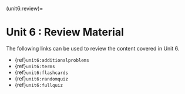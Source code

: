 (unit6:review)=
# Unit 6 : Review Material

The following links can be used to review the content covered in Unit 6.
<!-- - {ref}`unit6:problems` -->
- {ref}`unit6:additionalproblems`
- {ref}`unit6:terms`
- {ref}`unit6:flashcards`
- {ref}`unit6:randomquiz`
- {ref}`unit6:fullquiz`
